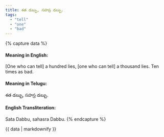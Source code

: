 ```yaml
---
title: శత డబ్బు, సహస్ర డబ్బు.
tags:
  - "tell"
  - "one"
  - "bad"
---
```


{% capture data %}
#### Meaning in English:
[One who can tell] a hundred lies, [one who can tell] a thousand lies.
Ten times as bad.

#### Meaning in Telugu:
శత డబ్బు, సహస్ర డబ్బు.

#### English Transliteration:
Sata Dabbu, sahasra Dabbu.
{% endcapture %}

{{ data | markdownify }}

